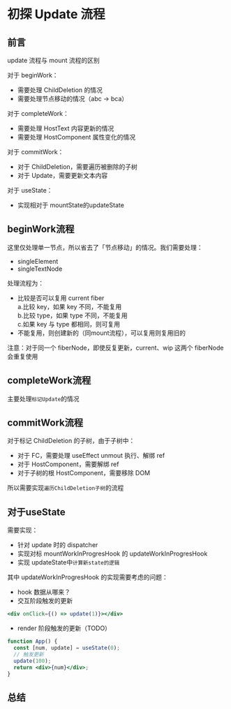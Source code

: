 <script setup>
import ImgExplorationUpdate1 from './images/explorationUpdate-1.png'
</script>

# 初探 Update 流程

## 前言

update 流程与 mount 流程的区别

对于 beginWork：

- 需要处理 ChildDeletion 的情况
- 需要处理节点移动的情况（abc -> bca）

对于 completeWork：
- 需要处理 HostText 内容更新的情况
- 需要处理 HostComponent 属性变化的情况

对于 commitWork：
- 对于 ChildDeletion，需要遍历被删除的子树
- 对于 Update，需要更新文本内容

对于 useState：
- 实现相对于 mountState的updateState

## beginWork流程

这里仅处理单一节点，所以省去了「节点移动」的情况。我们需要处理：

- singleElement
- singleTextNode

处理流程为：
- 比较是否可以复用 current fiber  
  a.比较 key，如果 key 不同，不能复用  
  b.比较 type，如果 type 不同，不能复用  
  c.如果 key 与 type 都相同，则可复用  
- 不能复用，则创建新的（同mount流程），可以复用则复用旧的

注意：对于同一个 fiberNode，即使反复更新，current、wip 这两个 fiberNode 会重复使用

## completeWork流程

主要处理`标记Update`的情况

## commitWork流程

对于标记 ChildDeletion 的子树，由于子树中：

- 对于 FC，需要处理 useEffect unmout 执行、解绑 ref
- 对于 HostComponent，需要解绑 ref
- 对于子树的根 HostComponent，需要移除 DOM

所以需要实现`遍历ChildDeletion子树`的流程

## 对于useState

需要实现：
- 针对 update 时的 dispatcher
- 实现对标 mountWorkInProgresHook 的 updateWorkInProgresHook
- 实现 updateState中`计算新state的逻辑`

其中 updateWorkInProgresHook 的实现需要考虑的问题：
- hook 数据从哪来？
- 交互阶段触发的更新
```jsx
<div onClick={() => update(1)}></div>
```
- render 阶段触发的更新（TODO）
```jsx
function App() {
  const [num, update] = useState(0);
  // 触发更新
  update(100);
  return <div>{num}</div>;
}
```

## 总结

<Image :src="ImgExplorationUpdate1" />



